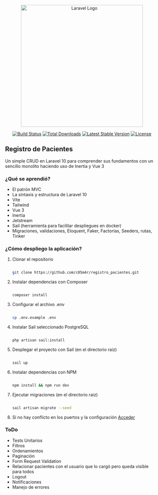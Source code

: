 <p align="center"><a href="https://laravel.com" target="_blank"><img src="https://raw.githubusercontent.com/laravel/art/master/logo-lockup/5%20SVG/2%20CMYK/1%20Full%20Color/laravel-logolockup-cmyk-red.svg" width="400" alt="Laravel Logo"></a></p>

<p align="center">
<a href="https://github.com/laravel/framework/actions"><img src="https://github.com/laravel/framework/workflows/tests/badge.svg" alt="Build Status"></a>
<a href="https://packagist.org/packages/laravel/framework"><img src="https://img.shields.io/packagist/dt/laravel/framework" alt="Total Downloads"></a>
<a href="https://packagist.org/packages/laravel/framework"><img src="https://img.shields.io/packagist/v/laravel/framework" alt="Latest Stable Version"></a>
<a href="https://packagist.org/packages/laravel/framework"><img src="https://img.shields.io/packagist/l/laravel/framework" alt="License"></a>
</p>

## Registro de Pacientes

Un simple CRUD en Laravel 10 para comprender sus fundamentos con un sencillo monolito haciendo uso de Inertia y Vue 3

### ¿Qué se aprendió?

- El patrón MVC
- La sintaxis y estructura de Laravel 10
- Vite
- Tailwind
- Vue 3
- Inertia
- Jetstream
- Sail (herramienta para facilitar despliegues en docker)
- Migraciones, validaciones, Eloquent, Faker, Factorías, Seeders, rutas, Tinker

### ¿Cómo despliego la aplicación?

1. Clonar el repositorio

    ``` bash

    git clone https://github.com/c05m4r/registro_pacientes.git

    ```
2. Instalar dependencias con Composer

    ``` bash

    composer install

    ```
    
3. Configurar el archivo .env

    ``` bash

    cp .env.example .env

    ```
    
4. Instalar Sail seleccionado PostgreSQL

    ``` bash

    php artisan sail:install

    ```

5. Desplegar el proyecto con Sail (en el directorio raiz)

    ``` bash

    sail up

    ```

6. Instalar dependencias con NPM

    ``` bash

    npm install && npm run dev

    ```
7. Ejecutar migraciones (en el directorio raiz)

    ``` bash

    sail artisan migrate --seed

    ```

8. Si no hay conflicto en los puertos y la configuración [Acceder](http://localhost/)

### ToDo

* Tests Unitarios
* Filtros
* Ordenamientos
* Paginación
* Form Request Validation
* Relacionar pacientes con el usuario que lo cargó pero queda visible para todos
* Logout
* Notificaciones
* Manejo de errores
